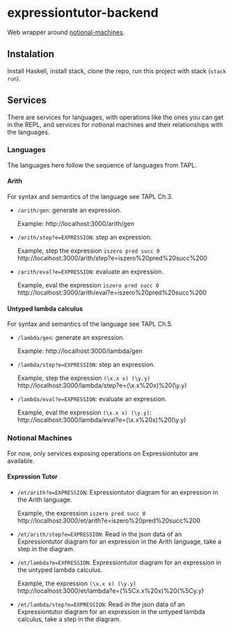 # expressiontutor-backend

Web wrapper around [notional-machines](https://github.com/LuCEresearchlab/structured-notional-machines/tree/main/notional-machines).

## Instalation

Install Haskell, install stack, clone the repo, run this project with stack (`stack run`).

## Services

There are services for languages, with operations like the ones you can get in the REPL, and services for notional machines and their relationships with the languages.

### Languages

The languages here follow the sequence of languages from TAPL.

#### Arith

For syntax and semantics of the language see TAPL Ch.3.

* `/arith/gen`: generate an expression.
  
  Example: http://localhost:3000/arith/gen
  
* `/arith/step?e=EXPRESSION`: step an expression.

  Example, step the expression `iszero pred succ 0` http://localhost:3000/arith/step?e=iszero%20pred%20succ%200
  
* `/arith/eval?e=EXPRESSION`: evaluate an expression.

  Example, eval the expression `iszero pred succ 0` http://localhost:3000/arith/eval?e=iszero%20pred%20succ%200
  

#### Untyped lambda calculus

For syntax and semantics of the language see TAPL Ch.5.

* `/lambda/gen`: generate an expression.

  Example: http://localhost:3000/lambda/gen
  
* `/lambda/step?e=EXPRESSION`: step an expression.

  Example, step the expression `(\x.x x) (\y.y)` http://localhost:3000/lambda/step?e=(\x.x%20x)%20(\y.y)
  
* `/lambda/eval?e=EXPRESSION`: evaluate an expression.

  Example, eval the expression `(\x.x x) (\y.y)`: http://localhost:3000/lambda/eval?e=(\x.x%20x)%20(\y.y)
  

### Notional Machines

For now, only services exposing operations on Expressiontutor are available.

#### Expression Tutor

* `/et/arith?e=EXPRESSION`: Expressiontutor diagram for an expression in the Arith language.

  Example, the expression `iszero pred succ 0` http://localhost:3000/et/arith?e=iszero%20pred%20succ%200
  
* `/et/arith/step?e=EXPRESSION`: Read in the json data of an Expressiontutor diagram for an expression in the Arith language, take a step in the diagram.
  
* `/et/lambda?e=EXPRESSION`: Expressiontutor diagram for an expression in the untyped lambda calculus.

  Example, the expression `(\x.x x) (\y.y)` http://localhost:3000/et/lambda?e=(%5Cx.x%20x)%20(%5Cy.y)
  
* `/et/lambda/step?e=EXPRESSION`: Read in the json data of an Expressiontutor diagram for an expression in the untyped lambda calculus, take a step in the diagram.
  
  
  
  
